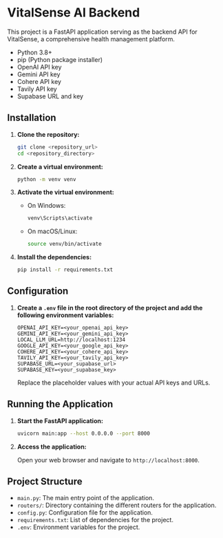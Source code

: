 # VitalSense AI Backend

This project is a FastAPI application serving as the backend API for VitalSense, a comprehensive health management platform. 

- Python 3.8+
- pip (Python package installer)
- OpenAI API key
- Gemini API key
- Cohere API key
- Tavily API key
- Supabase URL and key

## Installation

1. **Clone the repository:**
    ```sh
    git clone <repository_url>
    cd <repository_directory>
    ```

2. **Create a virtual environment:**

    ```sh
    python -m venv venv
    ```

3. **Activate the virtual environment:**

    - On Windows:

        ```sh
        venv\Scripts\activate
        ```

    - On macOS/Linux:

        ```sh
        source venv/bin/activate
        ```

4. **Install the dependencies:**

    ```sh
    pip install -r requirements.txt
    ```

## Configuration

1. **Create a `.env` file in the root directory of the project and add the following environment variables:**

    ```dotenv
    OPENAI_API_KEY=<your_openai_api_key>
    GEMINI_API_KEY=<your_gemini_api_key>
    LOCAL_LLM_URL=http://localhost:1234
    GOOGLE_API_KEY=<your_google_api_key>
    COHERE_API_KEY=<your_cohere_api_key>
    TAVILY_API_KEY=<your_tavily_api_key>
    SUPABASE_URL=<your_supabase_url>
    SUPABASE_KEY=<your_supabase_key>
    ```

    Replace the placeholder values with your actual API keys and URLs.

## Running the Application

1. **Start the FastAPI application:**

    ```sh
    uvicorn main:app --host 0.0.0.0 --port 8000
    ```

2. **Access the application:**

    Open your web browser and navigate to `http://localhost:8000`.

## Project Structure

- `main.py`: The main entry point of the application.
- `routers/`: Directory containing the different routers for the application.
- `config.py`: Configuration file for the application.
- `requirements.txt`: List of dependencies for the project.
- `.env`: Environment variables for the project.
